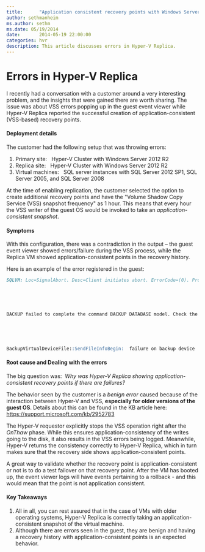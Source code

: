 ```yaml
---
title:      "Application consistent recovery points with Windows Server 2008/2003 guest OS"
author: sethmanheim
ms.author: sethm
ms.date: 05/19/2014
date:       2014-05-19 22:00:00
categories: hvr
description: This article discusses errors in Hyper-V Replica.
---
```

# Errors in Hyper-V Replica

I recently had a conversation with a customer around a very interesting problem, and the insights that were gained there are worth sharing. The issue was about VSS errors popping up in the guest event viewer while Hyper-V Replica reported the successful creation of application-consistent (VSS-based) recovery points.

#### Deployment details

The customer had the following setup that was throwing errors:

  1. Primary site:   Hyper-V Cluster with Windows Server 2012 R2 
  2. Replica site:   Hyper-V Cluster with Windows Server 2012 R2 
  3. Virtual machines:   SQL server instances with SQL Server 2012 SP1, SQL Server 2005, and SQL Server 2008



At the time of enabling replication, the customer selected the option to create additional recovery points and have the "Volume Shadow Copy Service (VSS) snapshot frequency" as 1 hour. This means that every hour the VSS writer of the guest OS would be invoked to take an _application-consistent snapshot_. 

#### Symptoms

With this configuration, there was a contradiction in the output – the guest event viewer showed errors/failure during the VSS process, while the Replica VM showed application-consistent points in the recovery history. 

Here is an example of the error registered in the guest:
    
```markdown
SQLVM: Loc=SignalAbort. Desc=Client initiates abort. ErrorCode=(0). Process=2644. Thread=7212. Client. Instance=. VD=Global\*******
    
    
     
    
    
BACKUP failed to complete the command BACKUP DATABASE model. Check the backup application log for detailed messages.
    
    
     
    
    
BackupVirtualDeviceFile::SendFileInfoBegin:  failure on backup device '{********-63**-49**-BA**-5DB6********}1'. Operating system error 995(error not found).
```

#### Root cause and Dealing with the errors

The big question was:  _Why was Hyper-V Replica showing application-consistent recovery points if there are failures?_

The behavior seen by the customer is a _benign error_ caused because of the interaction between Hyper-V and VSS, **especially for older versions of the guest OS**. Details about this can be found in the KB article here: <https://support.microsoft.com/kb/2952783>

The Hyper-V requestor explicitly stops the VSS operation right after the _OnThaw_ phase. While this ensures application-consistency of the writes going to the disk, it also results in the VSS errors being logged. Meanwhile, Hyper-V returns the consistency correctly to Hyper-V Replica, which in turn makes sure that the recovery side shows application-consistent points.

A great way to validate whether the recovery point is application-consistent or not is to do a test failover on that recovery point. After the VM has booted up, the event viewer logs will have events pertaining to a rollback - and this would mean that the point is not application consistent. 

#### Key Takeaways

  1. All in all, you can rest assured that in the case of VMs with older operating systems, Hyper-V Replica is correctly taking an application-consistent snapshot of the virtual machine. 
  2. Although there are errors seen in the guest, they are benign and having a recovery history with application-consistent points is an expected behavior. 


